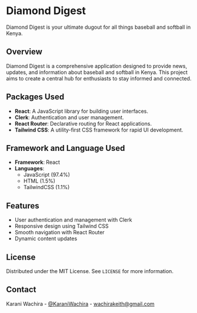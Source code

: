 # Diamond Digest

Diamond Digest is your ultimate dugout for all things baseball and softball in Kenya.

## Overview

Diamond Digest is a comprehensive application designed to provide news, updates, and information about baseball and softball in Kenya. This project aims to create a central hub for enthusiasts to stay informed and connected.

## Packages Used

- **React**: A JavaScript library for building user interfaces.
- **Clerk**: Authentication and user management.
- **React Router**: Declarative routing for React applications.
- **Tailwind CSS**: A utility-first CSS framework for rapid UI development.

## Framework and Language Used

- **Framework**: React
- **Languages**: 
  - JavaScript (97.4%)
  - HTML (1.5%)
  - TailwindCSS (1.1%)

## Features

- User authentication and management with Clerk
- Responsive design using Tailwind CSS
- Smooth navigation with React Router
- Dynamic content updates

## License

Distributed under the MIT License. See `LICENSE` for more information.

## Contact

Karani Wachira - [@KaraniWachira](https://github.com/KaraniWachira) - wachirakeith@gmail.com
